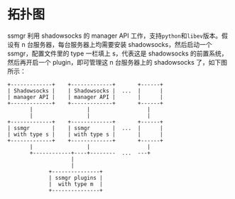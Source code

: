# 拓扑图

ssmgr 利用 shadowsocks 的 manager API 工作，支持`python`和`libev`版本。假设有 n 台服务器，每台服务器上均需要安装
shadowsocks，然后启动一个 ssmgr，配置文件里的 type 一栏填上 s，代表这是 shadowsocks 的前置系统，然后再开启一个 plugin，即可管理这
n 台服务器上的 shadowsocks 了，如下图所示：

```
+-------------+    +-------------+       +------+
| Shadowsocks |    | Shadowsocks |  ...  |      |
| manager API |    | manager API |       |      |
+-------------+    +-------------+       +------+
       |                 |                  |
       |                 |                  |
+-------------+    +-------------+       +------+
| ssmgr       |    | ssmgr       |  ...  |      |
| with type s |    | with type s |       |      |
+-------------+    +-------------+       +------+
       |                 |                  |
       +------------+----+--------  ...  ---+
                    |
                    |
             +---------------+
             | ssmgr plugins |
             |  with type m  |
             +---------------+
```